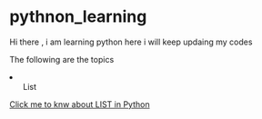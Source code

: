 # pythnon_learning


Hi there , i am learning python here i will keep updaing my codes


The following are the topics 

<li>
  <ol>List</ol>
  <a href="https://github.com/mdzakirhussain/pythnon_learning/blob/main/list_topic.md">Click me to knw about LIST in Python</a>
  
  </li>
  
